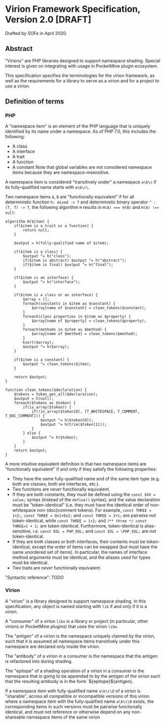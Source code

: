# Virion Framework Specification, Version 2.0 [DRAFT]
Drafted by SOFe in April 2020.

## Abstract
"Virions" are PHP libraries designed to support namespace shading.
Special interest is given on integrating with usage in PocketMine plugin ecosystem.

This specification specifies the terminologies for the virion framework,
as well as the requirements for a library to serve as a virion
and for a project to use a virion.

## Definition of terms
### PHP
A "namespace item" is an element of the PHP language
that is uniquely identified by its name under a namespace.
As of PHP 7.0, this includes the following:
- A class
- A interface
- A trait
- A function
- A constant
Note that global variables are not considered namespace items
because they are namespace-insensitive.

A namespace item is considered "transitively under" a namespace `a\b\c`
if its fully-qualified name starts with `a\b\c\`.

Two namespace items `A`, `B` are "functionally equivalent" if
for all deterministic function `h: mixed -> T` and deterministic binary operator `^ : (T, T) -> T`,
the following algorithm `H` results in `H(A) === H(B)` and `H(A) !== null`:
```
algorithm H($item) {
	if($item is a trait or a function) {
		return null;
	}

	$output = h(fully-qualified name of $item);

	if($item is a class) {
		$output ^= h("class");
		if($item is abstract) $output ^= h("abstract");
		if($item is final) $output ^= h("final");
	}

	if($item is an interface) {
		$output ^= h("interface");
	}

	if($item is a class or an interface) {
		$array = [];
		foreach(constants in $item as $constant) {
			$array[name of $constant] = clean_tokens($constant);
		}
		foreach(class properties in $item as $property) {
			$array[name of $property] = clean_tokens($property);
		}
		foreach(methods in $item as $method) {
			$array[name of $method] = clean_tokens($method);
		}
		ksort($array);
		$output ^= h($array);
	}

	if($item is a constant) {
		$output ^= clean_tokens($item);
	}

	return $output;
}

function clean_tokens($declaration) {
	$tokens = token_get_all($declaration);
	$output = h(null);
	foreach($tokens as $token) {
		if(is_array($token)) {
			if(!in_array($token[0], [T_WHITESPACE, T_COMMENT, T_DOC_COMMENT])) {
				$output ^= h($token[0]);
				$output ^= h(trim($token[1]));
			}
		} else {
			$output ^= h($token);
		}
	}
	return $output;
}
```

A more intuitive equivalent definition is that two namespace items are "functionally equivalent"
if and only if they satisfy the following properties:
- They have the same fully-qualified name and of the same item type
	(e.g. both are classes, both are interfaces, etc.).
- Two functions are *never* functionally equivalent.
- If they are both constants, they must be defined using the `const XXX = value;` syntax
	(instead of the `define()` syntax),
	and the value declaration must be "token-identical"
	(i.e. they must have the identical order of non-whitespace non-(doc)comment tokens).
	For example, `const THREE = 1+2;`, `const THREE = 0x1+0x2;` and `const THREE = 2+1;`
	are pairwise *not* token-identical,
	while `const THREE = 1+2;` and `/** three */ const THREE=1 + 2;` are token-identical.
	Furthermore, token-identical is alias-sensitive,
	i.e. `const EOL = PHP_EOL;` and `const EOL = \PHP_EOL;` are *not* token-identical.
- If they are both classes or both interfaces,
	their contents must be token-identical,
	except the order of items can be swapped
	(but must have the same unordered set of items).
	In particular, the names of interface method arguments must be identical,
	and the aliases used for types must be identical.
- Two traits are *never* functionally equivalent.

"Syntactic reference": TODO

### Virion
A "virion" is a library designed to support namespace shading.
In this specification, any object is named starting with `lib` if and only if it is a virion.

A "consumer" of a virion `libx` is a library or project
(in particular, other virions or PocketMine plugins)
that uses the virion `libx`.

The "antigen" of a virion is the namespace uniquely claimed by the virion,
such that it is assumed all namespace items transitively under this namespace
are declared only inside the virion.

The "antibody" of a virion in a consumer
is the namespace that the antigen is refactored into during shading.

The "epitope" of a shading operation of a virion in a consumer
is the namespace that is going to be appended to by the antigen of the virion
such that the resulting antibody is in the form `${epitope}\${antigen}.

If a namespace item with fully-qualified name `a\b\c\D` of a virion is "sharable",
across all compatible or incompatible versions of this virion
where a namespace item with the fully-qualified name `a\b\c\D` exists,
the corresponding items in such versions must be pairwise functionally identical,
and must not reference or otherwise depend on any non-shareable namespace items of the same virion

